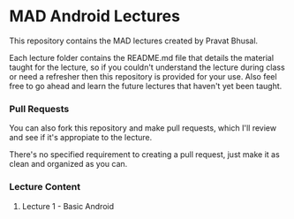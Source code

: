 # MAD Android Lectures
This repository contains the MAD lectures created by Pravat Bhusal.

Each lecture folder contains the README.md file that details the material taught for the lecture, so if you couldn't understand the lecture during class or need a refresher then this repository is provided for your use. Also feel free to go ahead and learn the future lectures that haven't yet been taught.

### Pull Requests
You can also fork this repository and make pull requests, which I'll review and see if it's appropiate to the lecture.

There's no specified requirement to creating a pull request, just make it as clean and organized as you can.

### Lecture Content
1. Lecture 1 - Basic Android
